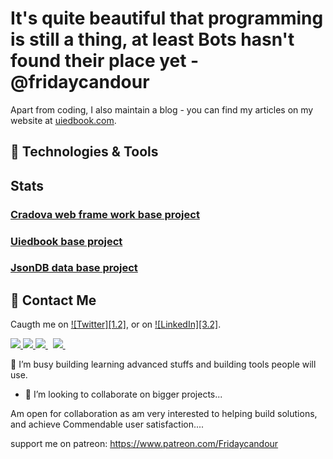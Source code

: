 #  It's quite beautiful that programming is still a thing, at least Bots hasn't found their place yet -@fridaycandour

Apart from coding, I also maintain a blog - you can find my articles on my website at [uiedbook.com](https://uiedbook.com/).

## 🔧 Technologies & Tools

## Stats
<a href="https://github.com/fridaycandour/cradova">
<h3>Cradova web frame work base project</h3>
</a> 

<a href="https://github.com/fridaycandour/uiedbook.js">
<h3>Uiedbook base project</h3>
</a> 


<a href="https://github.com/fridaycandour/jsonDB">
<h3>JsonDB data base project</h3>
</a>  

## 🤝 Contact Me

Caugth me on [![Twitter][1.2]][1],  or on [![LinkedIn][3.2]][3].

<a href="https://api.whatsapp.com/send?phone=2349131131725&text=Hello%20Friday,%20I%20got%20your%20contact%20from%20your%20Github%20profile" alt="Connect on Whatsapp"> 
    <img src="https://img.shields.io/badge/WHATSAPP-%2325D366.svg?&style=for-the-badge&logo=whatsapp&logoColor=white" /> 
</a>
<a href="https://www.twitter.com/fridaycandour" alt="Follow Me on Twitter"> 
    <img src="https://img.shields.io/badge/twitter-%231DA1F2.svg?&style=for-the-badge&logo=twitter&logoColor=white" />
</a>
<a href="https://www.linkedin.com/in/uiedbook" alt="Connect on LinkedIn"> 
  <img src="https://img.shields.io/badge/linkedin-%230077B5.svg?&style=for-the-badge&logo=linkedin&logoColor=white" />
</a>&nbsp;
<a href="mailto:fridaymaxtour@gmail.com">
  <img src="https://img.shields.io/badge/email me-%23D14836.svg?&style=for-the-badge&logo=gmail&logoColor=white" />
</a>&nbsp;&nbsp;


<!-- links to your social media accounts -->

[1]: https://twitter.com/uiedbook
[2]: https://github.com/fridaycandour
[3]: https://www.linkedin.com/in/uiedbook/





<!--
**FridayCandour/FridayCandour** is a ✨ _special_ ✨ repository because its `README.md` (this file) appears on your GitHub profile.
Here are some ideas to get you started:
-->

 🔭 I’m busy building learning advanced stuffs and building tools people will use.
 
- 👯 I’m looking to collaborate on bigger projects...

Am open for collaboration as am very interested to helping build solutions, and achieve 
Commendable user satisfaction....

support me on patreon: https://www.patreon.com/Fridaycandour
